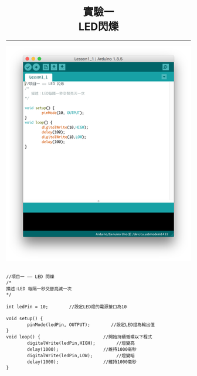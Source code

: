 <center>
<H1> 實驗一</br>
LED閃爍</br>
</h1>
</center>

---

![](https://github.com/cow2166/gitbo/blob/master/re/%E8%9E%A2%E5%B9%95%E5%BF%AB%E7%85%A7%202018-04-29%20%E4%B8%8B%E5%8D%882.36.29.png?raw=true)


```

//項目一 —— LED 閃爍 
/* 
描述:LED 每隔一秒交替亮滅一次 
*/ 

int ledPin = 10;        //設定LED燈的電源接口為10

void setup() {
        pinMode(ledPin, OUTPUT);        //設定LED燈為輸出值       
}
void loop() {                        //開始持續循環以下程式
        digitalWrite(ledPin,HIGH);        //燈變亮 
        delay(1000);                 //維持1000毫秒
        digitalWrite(ledPin,LOW);         //燈變暗
        delay(1000);                 //維持1000毫秒
}
```


